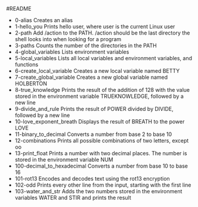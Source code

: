 #README
* 0-alias   Creates an alias
* 1-hello_you	Prints hello user, where user is the current Linux user
* 2-path	Add /action to the PATH. /action should be the last directory the shell looks into when looking for a program
* 3-paths	Counts the number of the directories in the PATH
* 4-global_variables	Lists environment variables
* 5-local_variables	Lists all local variables and environment variables, and functions
* 6-create_local_variable	Creates a new local variable named BETTY
* 7-create_global_variable	Creates a new global variable named HOLBERTON
* 8-true_knowledge	Prints the result of the addition of 128 with the value stored in the environment variable TRUEKNOWLEDGE, followed by a new line
* 9-divide_and_rule	Prints the result of POWER divided by DIVIDE, followed by a new line
* 10-love_exponent_breath	Displays the result of BREATH to the power LOVE
* 11-binary_to_decimal	Converts a number from base 2 to base 10
* 12-combinations	Prints all possible combinations of two letters, except oo
* 13-print_float	Prints a number with two decimal places. The number is stored in the environment variable NUM
* 100-decimal_to_hexadecimal	Converts a number from base 10 to base 16
* 101-rot13	Encodes and decodes text using the rot13 encryption
* 102-odd	Prints every other line from the input, starting with the first line
* 103-water_and_str	Adds the two numbers stored in the environment variables WATER and STIR and prints the result
